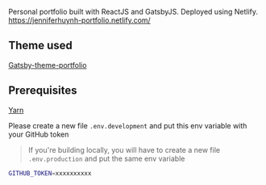 Personal portfolio built with ReactJS and GatsbyJS. 
Deployed using Netlify.
https://jenniferhuynh-portfolio.netlify.com/

## Theme used

[Gatsby-theme-portfolio](https://github.com/smakosh/gatsby-theme-portfolio)

## Prerequisites

[Yarn](https://yarnpkg.com/en/)

Please create a new file `.env.development` and put this env variable with your GitHub token

> If you're building locally, you will have to create a new file `.env.production` and put the same env variable

```bash
GITHUB_TOKEN=xxxxxxxxxx
```

